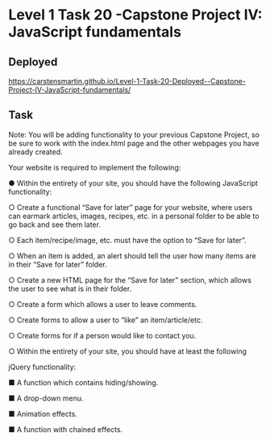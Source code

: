 # Level 1 Task 20 -Capstone Project IV: JavaScript fundamentals

## Deployed

https://carstensmartin.github.io/Level-1-Task-20-Deployed--Capstone-Project-IV-JavaScript-fundamentals/

## Task

Note: You will be adding functionality to your previous Capstone Project, so be sure to work with the index.html page and the other webpages you have already created.

Your website is required to implement the following:

● Within the entirety of your site, you should have the following JavaScript functionality:

○ Create a functional “Save for later” page for your website, where users can earmark articles, images, recipes, etc. in a personal folder to be able to go back and see them later.

○ Each item/recipe/image, etc. must have the option to “Save for later”.

○ When an item is added, an alert should tell the user how many items are in their “Save for later” folder.

○ Create a new HTML page for the “Save for later” section, which allows the user to see what is in their folder.

○ Create a form which allows a user to leave comments.

○ Create forms to allow a user to “like” an item/article/etc.

○ Create forms for if a person would like to contact you.

○ Within the entirety of your site, you should have at least the following

jQuery functionality:

■ A function which contains hiding/showing.

■ A drop-down menu.

■ Animation effects.

■ A function with chained effects.
